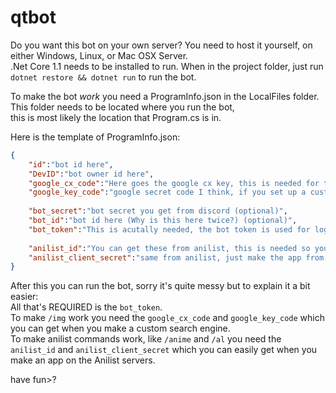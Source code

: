 # qtbot

Do you want this bot on your own server? You need to host it yourself, on either Windows, Linux, or Mac OSX Server.  
.Net Core 1.1 needs to be installed to run. When in the project folder, just run `dotnet restore && dotnet run` to run the bot.  

To make the bot *work* you need a ProgramInfo.json in the LocalFiles folder. This folder needs to be located where you run the bot,  
this is most likely the location that Program.cs is in.

Here is the template of ProgramInfo.json:

```json
{
	"id":"bot id here",
	"DevID":"bot owner id here",
	"google_cx_code":"Here goes the google cx key, this is needed for the /img command. So it's optional",
	"google_key_code":"google secret code I think, if you set up a custom search you should just find these and replace them.",
	
	"bot_secret":"bot secret you get from discord (optional)",
	"bot_id":"bot id here (Why is this here twice?) (optional)",
	"bot_token":"This is acutally needed, the bot token is used for login. It's REQUIRED",
	
	"anilist_id":"You can get these from anilist, this is needed so you can find users.",
	"anilist_client_secret":"same from anilist, just make the app from there."
}

```

After this you can run the bot, sorry it's quite messy but to explain it a bit easier:  
All that's REQUIRED is the `bot_token`.  
To make `/img` work you need the `google_cx_code` and `google_key_code` which you can get when you make a custom search engine.  
To make anilist commands work, like `/anime` and `/al` you need the `anilist_id` and `anilist_client_secret` which you can easily get when you make an app on the Anilist servers.


have fun>?
